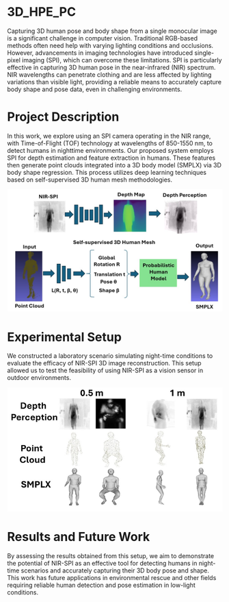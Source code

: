 # 3D_HPE_PC

Capturing 3D human pose and body shape from a single monocular image is a significant challenge in computer vision. Traditional RGB-based methods often need help with varying lighting conditions and occlusions. 
However, advancements in imaging technologies have introduced single-pixel imaging (SPI), which can overcome these limitations. SPI is particularly effective in capturing 3D human pose in the near-infrared (NIR) 
spectrum. NIR wavelengths can penetrate clothing and are less affected by lighting variations than visible light, providing a reliable means to accurately capture body shape and pose data, even in challenging 
environments.

# Project Description
In this work, we explore using an SPI camera operating in the NIR range, with Time-of-Flight (TOF) technology at wavelengths of 850-1550 nm, to detect humans in nighttime environments. 
Our proposed system employs SPI for depth estimation and feature extraction in humans. These features then generate point clouds integrated into a 3D body model (SMPLX) via 3D body 
shape regression. This process utilizes deep learning techniques based on self-supervised 3D human mesh methodologies.

![](https://github.com/1Px-Vision/3D_HPE_PC/blob/main/3D_HPE_Model.jpg)

# Experimental Setup

We constructed a laboratory scenario simulating night-time conditions to evaluate the efficacy of NIR-SPI 3D image reconstruction. This setup allowed us to test the feasibility of using NIR-SPI as a vision 
sensor in outdoor environments.

![](https://github.com/1Px-Vision/3D_HPE_PC/blob/main/3D_result_HPE.jpg)

# Results and Future Work
By assessing the results obtained from this setup, we aim to demonstrate the potential of NIR-SPI as an effective tool for detecting humans in night-time scenarios and accurately capturing their 3D body pose 
and shape. This work has future applications in environmental rescue and other fields requiring reliable human detection and pose estimation in low-light conditions.
